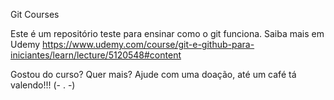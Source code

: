 Git Courses

Este é um repositório teste para ensinar como o git funciona.
Saiba mais em Udemy https://www.udemy.com/course/git-e-github-para-iniciantes/learn/lecture/5120548#content

Gostou do curso? 
Quer mais?
Ajude com uma doação, até um café tá valendo!!! 
(- . -)
